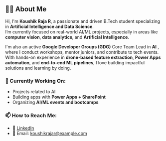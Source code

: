 ## 👨‍💻 About Me

Hi, I'm **Koushik Raja R**, a passionate and driven B.Tech student specializing in **Artificial Intelligence and Data Science**.  
I’m currently focused on real-world AI/ML projects, especially in areas like **computer vision**, **data analytics**, and **Artificial Intelligence**.

I'm also an active **Google Developer Groups (GDG)** Core Team Lead in **AI** , where I conduct workshops, mentor juniors, and contribute to tech events.  
With hands-on experience in **drone-based feature extraction**, **Power Apps automation**, and **end-to-end ML pipelines**, I love building impactful solutions and learning by doing.

### 📍 Currently Working On:
- Projects related to AI
- Building apps with **Power Apps + SharePoint**
- Organizing **AI/ML events and bootcamps**

### 📫 How to Reach Me:
- 🔗 [LinkedIn](www.linkedin.com/in/koushik-raja-2004-8484893f)
- 📧 Email: [koushikrajar@example.com](mailto:koushikraja770@gmail.com)
